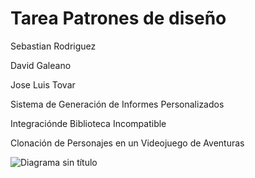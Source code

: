 # Tarea Patrones de diseño
Sebastian Rodriguez

David Galeano

Jose Luis Tovar

Sistema de Generación de Informes Personalizados

Integraciónde Biblioteca Incompatible

Clonación de Personajes en un Videojuego de Aventuras

![Diagrama sin título](https://github.com/Sebas0990/tarea-patrones/assets/88167644/a52cc516-78b1-413b-b2a8-46b766f97e4d)
